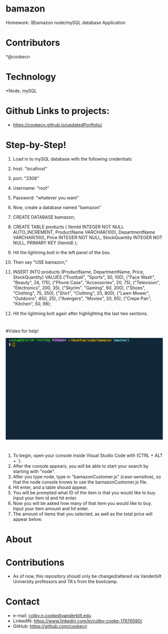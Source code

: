 # bamazon
Homework: (B)amazon node/mySQL database Application

#

# Contributors
*@cookecn

#

# Technology
*Node, mySQL

#

# Github Links to projects:

* https://cookecn.github.io/updatedPortfolio/

#

# Step-by-Step!

1. Load in to mySQL database with the following credentials:
  1. host: "localhost"
  2. port: "3306"
  3. Username: "root"
  4. Password: "whatever you want"
2. Now, create a database named "bamazon"
3. CREATE DATABASE bamazon;
4. CREATE TABLE products (
	ItemId INTEGER NOT NULL AUTO_INCREMENT,
    ProductName VARCHAR(100),
    DepartmentName VARCHAR(100),
    Price INTEGER NOT NULL,
    StockQuantity INTEGER NOT NULL,
    PRIMARY KEY (ItemId)
);
5. Hit the lightning bolt in the left panel of the box.
6. Then say "USE bamazon;"
7. INSERT INTO products (ProductName, DepartmentName, Price, StockQuantity)
VALUES ("Football", "Sports", 30, 100),
("Face Wash", "Beauty", 24, 175),
("Phone Case", "Accessories", 20, 75),
("Television", "Electronics", 200, 35),
("Skyrim", "Gaming", 60, 200),
("Shoes", "Clothing", 75, 350),
("Shirt", "Clothing", 20, 800),
("Lawn Mower", "Outdoors", 450, 25),
("Avengers", "Movies", 20, 65),
("Crepe Pan", "Kitchen", 50, 98);

7. Hit the lightning bolt again after highlighting the last two sections.

#

#Video for help!

![Bamazon Start](./images/01nodebamazon.gif)

#

 1. To begin, open your console inside Visual Studio Code with (CTRL + ALT + `).
 2. After the console appears, you will be able to start your search by starting with "node".
 3. After you type node, type in "bamazonCustomer.js" (case-sensitive), so that the node console knows to use the bamazonCustomer.js file. 
 4. Hit enter, and a table should appear.
 5. You will be prompted what ID of the item is that you would like to buy. Input your item id and hit enter.
 6. Now you will be asked how many of that item you would like to buy. Input your item amount and hit enter. 
 7. The amount of items that you selected, as well as the total price will appear below.


#


#



# About


# Contributions
* As of now, this repository should only be changed/altered via Vanderbilt University professors and TA's from the bootcamp.

# Contact
* e-mail: colby.n.cooke@vanderbilt.edu
* LinkedIN: https://www.linkedin.com/in/colby-cooke-17676590/
* GitHub: https://github.com/cookecn
